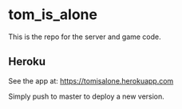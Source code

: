# tom_is_alone
This is the repo for the server and game code.

## Heroku
See the app at: https://tomisalone.herokuapp.com

Simply push to master to deploy a new version.
